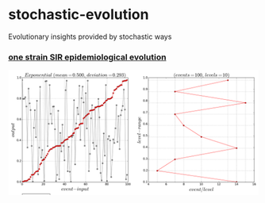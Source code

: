 # stochastic-evolution
Evolutionary insights provided by stochastic ways
### [one strain SIR epidemiological evolution](https://github.com/alvason/stochastic-evolution/blob/master/code/stochastic_SIR.ipynb)
![](figure/stochastic-sir.png)
